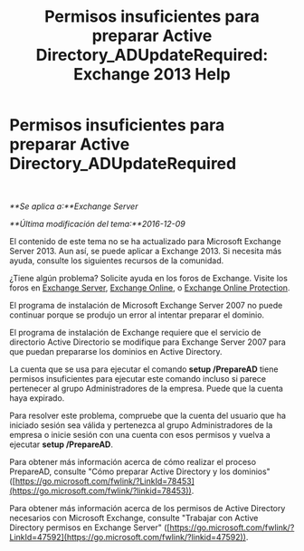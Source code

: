 ﻿---
title: 'Permisos insuficientes para preparar Active Directory_ADUpdateRequired: Exchange 2013 Help'
TOCTitle: Permisos insuficientes para preparar Active Directory_ADUpdateRequired
ms:assetid: 1412d8a1-605a-4b1e-bee3-0c97f2cc9e65
ms:mtpsurl: https://technet.microsoft.com/es-es/library/ms.exch.setupreadiness.adupdaterequired(v=EXCHG.150)
ms:contentKeyID: 48267822
ms.date: 05/22/2018
mtps_version: v=EXCHG.150
ms.translationtype: MT
---

# Permisos insuficientes para preparar Active Directory\_ADUpdateRequired

 

_**Se aplica a:**Exchange Server_

_**Última modificación del tema:**2016-12-09_

El contenido de este tema no se ha actualizado para Microsoft Exchange Server 2013. Aun así, se puede aplicar a Exchange 2013. Si necesita más ayuda, consulte los siguientes recursos de la comunidad.

¿Tiene algún problema? Solicite ayuda en los foros de Exchange. Visite los foros en [Exchange Server](https://go.microsoft.com/fwlink/p/?linkid=60612), [Exchange Online](https://go.microsoft.com/fwlink/p/?linkid=267542), o [Exchange Online Protection](https://go.microsoft.com/fwlink/p/?linkid=285351).

El programa de instalación de Microsoft Exchange Server 2007 no puede continuar porque se produjo un error al intentar preparar el dominio.

El programa de instalación de Exchange requiere que el servicio de directorio Active Directorio se modifique para Exchange Server 2007 para que puedan prepararse los dominios en Active Directory.

La cuenta que se usa para ejecutar el comando **setup /PrepareAD** tiene permisos insuficientes para ejecutar este comando incluso si parece pertenecer al grupo Administradores de la empresa. Puede que la cuenta haya expirado.

Para resolver este problema, compruebe que la cuenta del usuario que ha iniciado sesión sea válida y pertenezca al grupo Administradores de la empresa o inicie sesión con una cuenta con esos permisos y vuelva a ejecutar **setup /PrepareAD**.

Para obtener más información acerca de cómo realizar el proceso PrepareAD, consulte "Cómo preparar Active Directory y los dominios" ([https://go.microsoft.com/fwlink/?LinkId=78453](https://go.microsoft.com/fwlink/?linkid=78453)).

Para obtener más información acerca de los permisos de Active Directory necesarios con Microsoft Exchange, consulte "Trabajar con Active Directory permisos en Exchange Server" ([https://go.microsoft.com/fwlink/?LinkId=47592](https://go.microsoft.com/fwlink/?linkid=47592)).

